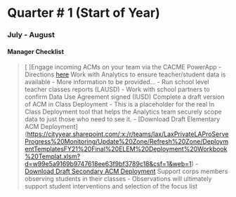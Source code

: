# Quarter # 1 (Start of Year)
### July - August

#### Manager Checklist
>[ ]Engage incoming ACMs on your team via the CACME PowerApp
    - Directions [here](cacme.md)
>Work with Analytics to ensure teacher/student data is available
    - More information to be provided…
    - Run school level teacher classes reports (LAUSD)
    - Work with school partners to confirm Data Use Agreement signed (IUSD) 
>Complete a draft version of ACM in Class Deployment
    - This is a placeholder for the real In Class Deployment tool that helps the Analytics team securely scope data to just those who need to see it.
        - [Download Draft Elementary ACM Deployment] (https://cityyear.sharepoint.com/:x:/r/teams/lax/LaxPrivateLAProServeProgress%20Monitoring/Update%20Zone/Refresh%20Zone/DeploymentTemplatesFY21%20Final%20ELEM%20Deployment%20Workbook%20Templat.xlsm?d=w99e5a9169b9747618ee63f9bf3789c18&csf=1&web=1)
        - [Download Draft Secondary ACM Deployment](https://cityyear.sharepoint.com/:x:/r/teams/lax/LaxPrivate/LAProServe/Progress%20Monitoring/Update%20Zone/Refresh%20Zone/Deployment/Templates/FY21%20Final%20SEC%20Deployment%20Workbook%20Template.xlsm?d=wed4f790e2ca44be4b131ca96656f1047&csf=1&web=1&e=bAMFjQ)
>Support corps members observing students in their classes
    - Observations will ultimately support student interventions and selection of the focus list

